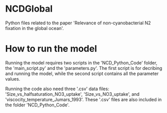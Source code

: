 # NCDGlobal
Python files related to the paper 'Relevance of non-cyanobacterial N2 fixation in the global ocean'.

# How to run the model

Running the model requires two scripts in the 'NCD_Python_Code' folder, the 'main_script.py' and the 'parameters.py'. 
The first script is for decribing and running the model, while the second script contains all the parameter values.

Running the code also need three '.csv' data files: 'Size_vs_halfsaturation_NO3_uptake', 'Size_vs_NO3_uptake', 
and 'viscocity_temperature_Jumars_1993'. These '.csv' files are also included in the folder 'NCD_Python_Code'.
